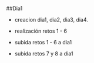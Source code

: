 ##Dia1


- creacion dia1, dia2, dia3, dia4.

- realización retos 1 - 6

- subida retos 1 - 6 a dia1

- subida retos 7 y 8 a dia1
